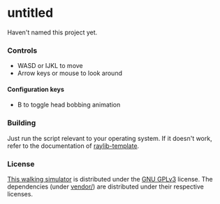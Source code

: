 # untitled
Haven't named this project yet.

### Controls
- WASD or IJKL to move
- Arrow keys or mouse to look around

#### Configuration keys
- B to toggle head bobbing animation

### Building
Just run the script relevant to your operating system. If it doesn't
work, refer to the documentation of
[raylib-template](https://git.neon.moe/neon/raylib-template).

### License
[This walking simulator](src/) is distributed under the [GNU
GPLv3](LICENSE.md) license. The dependencies (under
[vendor/](vendor/)) are distributed under their respective licenses.
